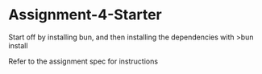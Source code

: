 # Assignment-4-Starter

Start off by installing bun, and then installing the dependencies with >bun install

Refer to the assignment spec for instructions
